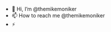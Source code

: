 - 👋 Hi, I’m @themikemoniker
- 📫 How to reach me @themikemoniker
- ⚡

<!---
themikemoniker/themikemoniker is a ✨ special ✨ repository because its `README.md` (this file) appears on your GitHub profile.
You can click the Preview link to take a look at your changes.
--->

